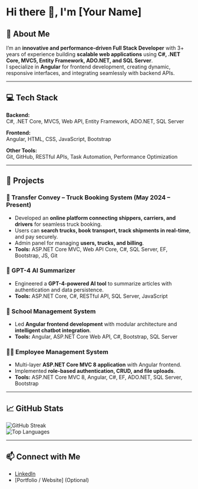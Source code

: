 # Hi there 👋, I'm [Your Name]

## 🚀 About Me
I’m an **innovative and performance-driven Full Stack Developer** with 3+ years of experience building **scalable web applications** using **C#, .NET Core, MVC5, Entity Framework, ADO.NET, and SQL Server**.  
I specialize in **Angular** for frontend development, creating dynamic, responsive interfaces, and integrating seamlessly with backend APIs.  

---

## 💻 Tech Stack

**Backend:**  
C#, .NET Core, MVC5, Web API, Entity Framework, ADO.NET, SQL Server  

**Frontend:**  
Angular, HTML, CSS, JavaScript, Bootstrap  

**Other Tools:**  
Git, GitHub, RESTful APIs, Task Automation, Performance Optimization  

---

## 📂 Projects

### 🚚 Transfer Convey – Truck Booking System (May 2024 – Present)
- Developed an **online platform connecting shippers, carriers, and drivers** for seamless truck booking.  
- Users can **search trucks, book transport, track shipments in real-time**, and pay securely.  
- Admin panel for managing **users, trucks, and billing**.  
- **Tools:** ASP.NET Core MVC, Web API Core, C#, SQL Server, EF, Bootstrap, JS, Git  

### 📝 GPT-4 AI Summarizer
- Engineered a **GPT-4-powered AI tool** to summarize articles with authentication and data persistence.  
- **Tools:** ASP.NET Core, C#, RESTful API, SQL Server, JavaScript  

### 🏫 School Management System
- Led **Angular frontend development** with modular architecture and **intelligent chatbot integration**.  
- **Tools:** Angular, ASP.NET Core Web API, C#, Bootstrap, SQL Server  

### 👨‍💼 Employee Management System
- Multi-layer **ASP.NET Core MVC 8 application** with Angular frontend.  
- Implemented **role-based authentication, CRUD, and file uploads**.  
- **Tools:** ASP.NET Core MVC 8, Angular, C#, EF, ADO.NET, SQL Server, Bootstrap  

---

## 📈 GitHub Stats
![GitHub Streak](https://github-readme-streak-stats.herokuapp.com?user=chandankamdi&theme=dark)  
![Top Languages](https://github-readme-stats.vercel.app/api/top-langs/?username=chandankamdi&layout=compact&theme=dark)  

---

## 📫 Connect with Me
- [LinkedIn](https://www.linkedin.com/in/chandankamdi)  
- [Portfolio / Website] (Optional)
